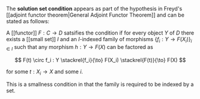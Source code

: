 The **solution set condition** appears as part of the hypothesis in Freyd's [[adjoint functor theorem|General Adjoint Functor Theorem]] and can be stated as follows:

A [[functor]] $F : C \to D$ satsifies the condition if for every object $Y$ of $D$ there exists a [[small set]] $I$ and an $I$-indexed family of morphisms $\{f_i : Y \to F(X_i)\}_{i \in I}$ such that any morphism $h : Y \to F(X)$ can be factored as 

$$
  F(t) \circ f_i
  : 
  Y \stackrel{f_i}{\to}
  F(X_i)
  \stackrel{F(t)}{\to}
  F(X)
$$ 

for some $t : X_i \to X$ and some $i$.

This is a smallness condition in that the family is required to be indexed by a set.